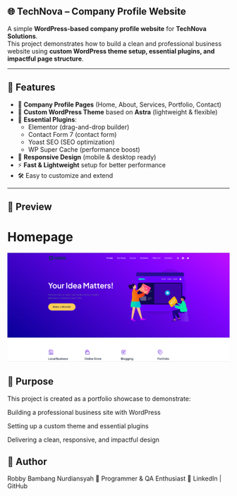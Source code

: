 
## 🌐 TechNova – Company Profile Website

A simple **WordPress-based company profile website** for **TechNova Solutions**.  
This project demonstrates how to build a clean and professional business website using **custom WordPress theme setup, essential plugins, and impactful page structure**.

---

## 📌 Features

- 🏢 **Company Profile Pages** (Home, About, Services, Portfolio, Contact)  
- 🎨 **Custom WordPress Theme** based on **Astra** (lightweight & flexible)  
- 🔌 **Essential Plugins**:
  - Elementor (drag-and-drop builder)
  - Contact Form 7 (contact form)
  - Yoast SEO (SEO optimization)
  - WP Super Cache (performance boost)
- 📱 **Responsive Design** (mobile & desktop ready)
- ⚡ **Fast & Lightweight** setup for better performance
- 🛠️ Easy to customize and extend  

---

## 📸 Preview

# Homepage
![Homepage Preview](screenshoot/Home.png)

## 🎯 Purpose

This project is created as a portfolio showcase to demonstrate:

Building a professional business site with WordPress

Setting up a custom theme and essential plugins

Delivering a clean, responsive, and impactful design

## 🧑 Author

Robby Bambang Nurdiansyah
💼 Programmer & QA Enthusiast
🔗 LinkedIn | GitHub
